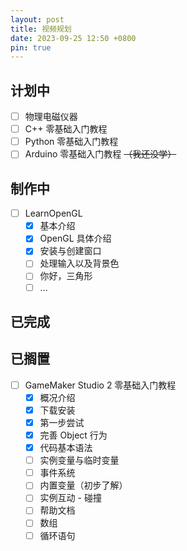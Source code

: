 ```yaml
---
layout: post
title: 视频规划
date: 2023-09-25 12:50 +0800
pin: true
---
```


## 计划中

- [ ] 物理电磁仪器
- [ ] C++ 零基础入门教程
- [ ] Python 零基础入门教程
- [ ] Arduino 零基础入门教程 ~~（我还没学）~~

## 制作中

- [ ] LearnOpenGL
  - [x] 基本介绍
  - [x] OpenGL 具体介绍
  - [x] 安装与创建窗口
  - [ ] 处理输入以及背景色
  - [ ] 你好，三角形
  - [ ] ...

## 已完成

## 已搁置

- [ ] GameMaker Studio 2 零基础入门教程
  - [x] 概况介绍
  - [x] 下载安装
  - [x] 第一步尝试
  - [x] 完善 Object 行为
  - [x] 代码基本语法
  - [ ] 实例变量与临时变量
  - [ ] 事件系统
  - [ ] 内置变量（初步了解）
  - [ ] 实例互动 - 碰撞
  - [ ] 帮助文档
  - [ ] 数组
  - [ ] 循环语句
